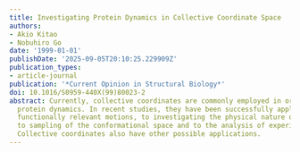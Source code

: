 ```yaml
---
title: Investigating Protein Dynamics in Collective Coordinate Space
authors:
- Akio Kitao
- Nobuhiro Go
date: '1999-01-01'
publishDate: '2025-09-05T20:10:25.229909Z'
publication_types:
- article-journal
publication: '*Current Opinion in Structural Biology*'
doi: 10.1016/S0959-440X(99)80023-2
abstract: Currently, collective coordinates are commonly employed in order to examine
  protein dynamics. In recent studies, they have been successfully applied to finding
  functionally relevant motions, to investigating the physical nature of protein dynamics,
  to sampling of the conformational space and to the analysis of experimental data.
  Collective coordinates also have other possible applications.
---
```

